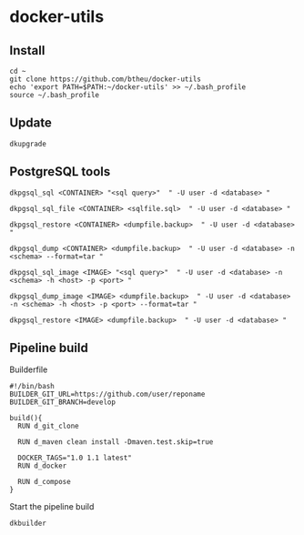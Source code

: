 # docker-utils


Install
-----------

```
cd ~
git clone https://github.com/btheu/docker-utils
echo 'export PATH=$PATH:~/docker-utils' >> ~/.bash_profile
source ~/.bash_profile
```

Update
-----------

```
dkupgrade
```

PostgreSQL tools
-----------

```
dkpgsql_sql <CONTAINER> "<sql query>"  " -U user -d <database> "
```

```
dkpgsql_sql_file <CONTAINER> <sqlfile.sql>  " -U user -d <database> "
```

```
dkpgsql_restore <CONTAINER> <dumpfile.backup>  " -U user -d <database> "
```

```
dkpgsql_dump <CONTAINER> <dumpfile.backup>  " -U user -d <database> -n <schema> --format=tar "
```

```
dkpgsql_sql_image <IMAGE> "<sql query>"  " -U user -d <database> -n <schema> -h <host> -p <port> "
```

```
dkpgsql_dump_image <IMAGE> <dumpfile.backup>  " -U user -d <database> -n <schema> -h <host> -p <port> --format=tar "
```

```
dkpgsql_restore <IMAGE> <dumpfile.backup>  " -U user -d <database> "
```

Pipeline build
-----------

Builderfile
```
#!/bin/bash
BUILDER_GIT_URL=https://github.com/user/reponame
BUILDER_GIT_BRANCH=develop

build(){
  RUN d_git_clone

  RUN d_maven clean install -Dmaven.test.skip=true

  DOCKER_TAGS="1.0 1.1 latest"
  RUN d_docker

  RUN d_compose
}
```

Start the pipeline build
```
dkbuilder
```
